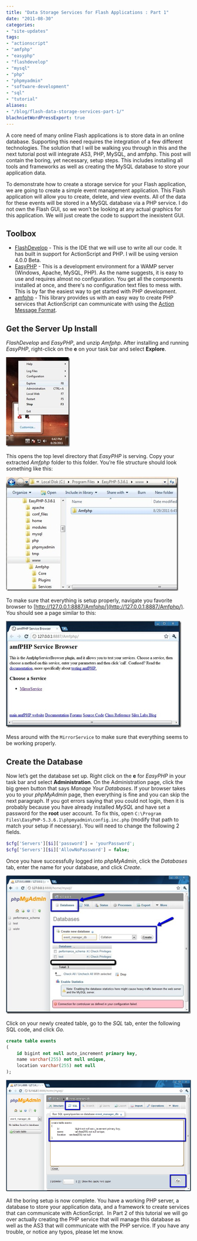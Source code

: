 ```yaml
---
title: "Data Storage Services for Flash Applications : Part 1"
date: "2011-08-30"
categories:
- "site-updates"
tags:
- "actionscript"
- "amfphp"
- "easyphp"
- "flashdevelop"
- "mysql"
- "php"
- "phpmyadmin"
- "software-development"
- "sql"
- "tutorial"
aliases:
- "/blog/flash-data-storage-services-part-1/"
blachnietWordPressExport: true
---
```


A core need of many online Flash applications is to store data in an online database. Supporting this need requires the integration of a few different technologies. The solution that I will be walking you through in this and the next tutorial post will integrate AS3, PHP, MySQL, and amfphp. This post will contain the boring, yet necessary, setup steps. This includes installing all tools and frameworks as well as creating the MySQL database to store your application data.

To demonstrate how to create a storage service for your Flash application, we are going to create a simple event management application. This Flash application will allow you to create, delete, and view events. All of the data for these events will be stored in a MySQL database via a PHP service. I do not own the Flash GUI, so we won't be looking at any actual graphics for this application. We will just create the code to support the inexistent GUI.

## Toolbox

- [FlashDevelop](http://www.flashdevelop.org/community/viewforum.php?f=11) - This is the IDE that we will use to write all our code. It has built in support for ActionScript and PHP. I will be using version 4.0.0 Beta.
- [EasyPHP](http://www.easyphp.org/) - This is a development environment for a WAMP server (Windows, Apache, MySQL, PHP). As the name suggests, it is easy to use and requires almost no configuration. You get all the components installed at once, and there's no configuration text files to mess with. This is by far the easiest way to get started with PHP development.
- [amfphp](http://projects.silexlabs.org/?/amfphp) - This library provides us with an easy way to create PHP services that ActionScript can communicate with using the [Action Message Format](http://en.wikipedia.org/wiki/Action_Message_Format).

## Get the Server Up Install

_FlashDevelop_ and _EasyPHP_, and unzip _Amfphp_. After installing and running _EasyPHP_, right-click on the **e** on your task bar and select **Explore**.

[![easyphp_1](images/easyphp_1_thumb.jpg "easyphp_1")](http://blachniet.com/wp-content/uploads/2011/08/easyphp_1.jpg)

This opens the top level directory that _EasyPHP_ is serving. Copy your extracted _Amfphp_ folder to this folder. You’re file structure should look something like this:

[![amfphp_0](images/amfphp_0_thumb.jpg "amfphp_0")](http://blachniet.com/wp-content/uploads/2011/08/amfphp_0.jpg)

To make sure that everything is setup properly, navigate you favorite browser to [http://127.0.0.1:8887/Amfphp/](http://127.0.0.1:8887/Amfphp/). You should see a page similar to this:

[![amfphp_2](images/amfphp_2_thumb.jpg "amfphp_2")](http://blachniet.com/wp-content/uploads/2011/08/amfphp_2.jpg)

Mess around with the `MirrorService` to make sure that everything seems to be working properly.

## Create the Database

Now let’s get the database set up. Right click on the **e** for _EasyPHP_ in your task bar and select **Administration**. On the Administration page, click the big green button that says _Manage Your Databases_. If your browser takes you to your _phpMyAdmin_ page, then everything is fine and you can skip the next paragraph. If you got errors saying that you could not login, then it is probably because you have already installed _MySQL_ and have set a password for the **root** user account. To fix this, open `C:\Program Files\EasyPHP-5.3.6.1\phpmyadmin\config.inc.php` (modify that path to match your setup if necessary). You will need to change the following 2 fields.

```php
$cfg['Servers'][$i]['password'] = 'yourPassword'; 
$cfg['Servers'][$i]['AllowNoPassword'] = false;
```

Once you have successfully logged into _phpMyAdmin_, click the _Databases_ tab, enter the name for your database, and click _Create_.

[![phpMyAdmin_0](images/phpMyAdmin_0_thumb.jpg "phpMyAdmin_0")](http://blachniet.com/wp-content/uploads/2011/08/phpMyAdmin_0.jpg)

Click on your newly created table, go to the _SQL_ tab, enter the following SQL code, and click _Go._

```sql
create table events 
( 
    id bigint not null auto_increment primary key, 
    name varchar(255) not null unique, 
    location varchar(255) not null 
); 
```

[![phpMyAdmin_2](images/phpMyAdmin_2.jpg "phpMyAdmin_2")](http://blachniet.com/wp-content/uploads/2011/08/phpMyAdmin_2.jpg)

All the boring setup is now complete. You have a working PHP server, a database to store your application data, and a framework to create services that can communicate with ActionScript.  In Part 2 of this tutorial we will go over actually creating the PHP service that will manage this database as well as the AS3 that will communicate with the PHP service. If you have any trouble, or notice any typos, please let me know.
